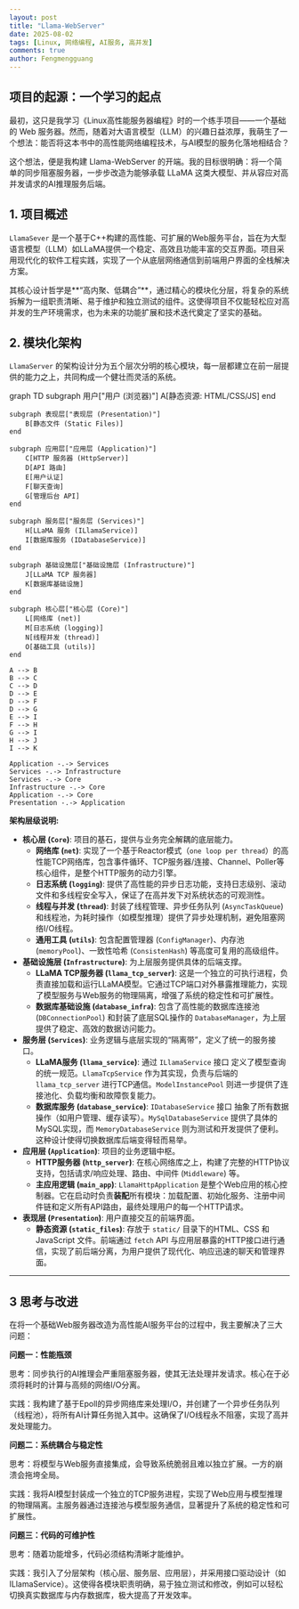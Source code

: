 ```yaml
---
layout: post
title: "Llama-WebServer"
date: 2025-08-02
tags: [Linux, 网络编程, AI服务, 高并发]
comments: true
author: Fengmengguang
---
```


## 项目的起源：一个学习的起点

最初，这只是我学习《Linux高性能服务器编程》时的一个练手项目——一个基础的 Web 服务器。然而，随着对大语言模型（LLM）的兴趣日益浓厚，我萌生了一个想法：能否将这本书中的高性能网络编程技术，与AI模型的服务化落地相结合？

这个想法，便是我构建 Llama-WebServer 的开端。我的目标很明确：将一个简单的同步阻塞服务器，一步步改造为能够承载 LLaMA 这类大模型、并从容应对高并发请求的AI推理服务后端。

## **1. 项目概述**

`LlamaSever` 是一个基于C++构建的高性能、可扩展的Web服务平台，旨在为大型语言模型（LLM）如LLaMA提供一个稳定、高效且功能丰富的交互界面。项目采用现代化的软件工程实践，实现了一个从底层网络通信到前端用户界面的全栈解决方案。

其核心设计哲学是**“高内聚、低耦合”**，通过精心的模块化分层，将复杂的系统拆解为一组职责清晰、易于维护和独立测试的组件。这使得项目不仅能轻松应对高并发的生产环境需求，也为未来的功能扩展和技术迭代奠定了坚实的基础。

## **2. 模块化架构**

`LlamaServer` 的架构设计分为五个层次分明的核心模块，每一层都建立在前一层提供的能力之上，共同构成一个健壮而灵活的系统。

<div class="mermaid">
graph TD
    subgraph 用户["用户 (浏览器)"]
        A[静态资源: HTML/CSS/JS]
    end

    subgraph 表现层["表现层 (Presentation)"]
        B[静态文件 (Static Files)]
    end

    subgraph 应用层["应用层 (Application)"]
        C[HTTP 服务器 (HttpServer)]
        D[API 路由]
        E[用户认证]
        F[聊天查询]
        G[管理后台 API]
    end

    subgraph 服务层["服务层 (Services)"]
        H[LLaMA 服务 (ILlamaService)]
        I[数据库服务 (IDatabaseService)]
    end

    subgraph 基础设施层["基础设施层 (Infrastructure)"]
        J[LLaMA TCP 服务器]
        K[数据库基础设施]
    end

    subgraph 核心层["核心层 (Core)"]
        L[网络库 (net)]
        M[日志系统 (logging)]
        N[线程并发 (thread)]
        O[基础工具 (utils)]
    end

    A --> B
    B --> C
    C --> D
    D --> E
    D --> F
    D --> G
    E --> I
    F --> H
    G --> I
    H --> J
    I --> K

    Application -.-> Services
    Services -.-> Infrastructure
    Services -.-> Core
    Infrastructure -.-> Core
    Application -.-> Core
    Presentation -.-> Application
</div>

**架构层级说明:**

- **核心层 (`Core`)**: 项目的基石，提供与业务完全解耦的底层能力。
  - **网络库 (`net`)**: 实现了一个基于Reactor模式（`one loop per thread`）的高性能TCP网络库，包含事件循环、TCP服务器/连接、Channel、Poller等核心组件，是整个HTTP服务的动力引擎。
  - **日志系统 (`logging`)**: 提供了高性能的异步日志功能，支持日志级别、滚动文件和多线程安全写入，保证了在高并发下对系统状态的可观测性。
  - **线程与并发 (`thread`)**: 封装了线程管理、异步任务队列 (`AsyncTaskQueue`) 和线程池，为耗时操作（如模型推理）提供了异步处理机制，避免阻塞网络I/O线程。
  - **通用工具 (`utils`)**: 包含配置管理器 (`ConfigManager`)、内存池 (`memoryPool`)、一致性哈希 (`ConsistenHash`) 等高度可复用的高级组件。
- **基础设施层 (`Infrastructure`)**: 为上层服务提供具体的后端支撑。
  - **LLaMA TCP服务器 (`llama_tcp_server`)**: 这是一个独立的可执行进程，负责直接加载和运行LLaMA模型。它通过TCP端口对外暴露推理能力，实现了模型服务与Web服务的物理隔离，增强了系统的稳定性和可扩展性。
  - **数据库基础设施 (`database_infra`)**: 包含了高性能的数据库连接池 (`DBConnectionPool`) 和封装了底层SQL操作的 `DatabaseManager`，为上层提供了稳定、高效的数据访问能力。
- **服务层 (`Services`)**: 业务逻辑与底层实现的“隔离带”，定义了统一的服务接口。
  - **LLaMA服务 (`llama_service`)**: 通过 `ILlamaService` 接口 定义了模型查询的统一规范。`LlamaTcpService` 作为其实现，负责与后端的 `llama_tcp_server` 进行TCP通信。`ModelInstancePool` 则进一步提供了连接池化、负载均衡和故障恢复能力。
  - **数据库服务 (`database_service`)**: `IDatabaseService` 接口 抽象了所有数据操作（如用户管理、缓存读写）。`MySqlDatabaseService` 提供了具体的MySQL实现，而 `MemoryDatabaseService` 则为测试和开发提供了便利。这种设计使得切换数据库后端变得轻而易举。
- **应用层 (`Application`)**: 项目的业务逻辑中枢。
  - **HTTP服务器 (`http_server`)**: 在核心网络库之上，构建了完整的HTTP协议支持，包括请求/响应处理、路由、中间件 (`Middleware`) 等。
  - **主应用逻辑 (`main_app`)**: `LlamaHttpApplication` 是整个Web应用的核心控制器。它在启动时负责**装配**所有模块：加载配置、初始化服务、注册中间件链和定义所有API路由，最终处理用户的每一个HTTP请求。
- **表现层 (`Presentation`)**: 用户直接交互的前端界面。
  - **静态资源 (`static_files`)**: 存放于 `static/` 目录下的HTML、CSS 和JavaScript 文件。前端通过 `fetch` API 与应用层暴露的HTTP接口进行通信，实现了前后端分离，为用户提供了现代化、响应迅速的聊天和管理界面。

---

## **3 思考与改进**

在将一个基础Web服务器改造为高性能AI服务平台的过程中，我主要解决了三大问题：

**问题一：性能瓶颈**

思考：同步执行的AI推理会严重阻塞服务器，使其无法处理并发请求。核心在于必须将耗时的计算与高频的网络I/O分离。

实践：我构建了基于Epoll的异步网络库来处理I/O，并创建了一个异步任务队列（线程池），将所有AI计算任务抛入其中。这确保了I/O线程永不阻塞，实现了高并发处理能力。

**问题二：系统耦合与稳定性**

思考：将模型与Web服务直接集成，会导致系统脆弱且难以独立扩展。一方的崩溃会拖垮全局。

实践：我将AI模型封装成一个独立的TCP服务进程，实现了Web应用与模型推理的物理隔离。主服务器通过连接池与模型服务通信，显著提升了系统的稳定性和可扩展性。

**问题三：代码的可维护性**

思考：随着功能增多，代码必须结构清晰才能维护。

实践：我引入了分层架构（核心层、服务层、应用层），并采用接口驱动设计（如ILlamaService）。这使得各模块职责明确，易于独立测试和修改，例如可以轻松切换真实数据库与内存数据库，极大提高了开发效率。